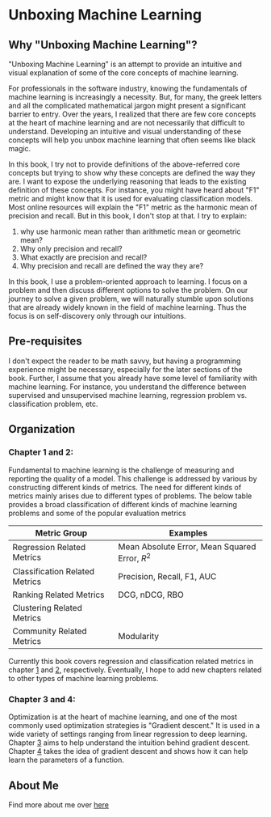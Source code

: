 # Unboxing Machine Learning

## Why "Unboxing Machine Learning"?

"Unboxing Machine Learning" is an attempt to provide an intuitive and visual explanation of some of the core concepts of machine learning.

For professionals in the software industry, knowing the fundamentals of machine learning is increasingly a necessity. But, for many, the greek letters and all the complicated mathematical jargon might present a significant barrier to entry.  Over the years, I realized that there are few core concepts at the heart of machine learning and are not necessarily that difficult to understand. Developing an intuitive and visual understanding of these concepts will help you unbox machine learning that often seems like black magic.

In this book, I try not to provide definitions of the above-referred core concepts but trying to show why these concepts are defined the way they are.  I want to expose the underlying reasoning that leads to the existing definition of these concepts. For instance, you might have heard about "F1" metric and might know that it is used for evaluating classification models. Most online resources will explain the "F1" metric as the harmonic mean of precision and recall. But in this book, I don't stop at that. I try to explain:

1. why use harmonic mean rather than arithmetic mean or geometric mean?
2. Why only precision and recall?
3. What exactly are precision and recall?
4. Why precision and recall are defined the way they are?

In this book, I use a problem-oriented approach to learning. I focus on a problem and then discuss different options to solve the problem. On our journey to solve a given problem, we will naturally stumble upon solutions that are already widely known in the field of machine learning. Thus the focus is on self-discovery only through our intuitions.


## Pre-requisites

I don't expect the reader to be math savvy, but having a programming experience might be necessary, especially for the later sections of the book. Further, I assume that you already have some level of familiarity with machine learning. For instance, you understand the difference between supervised and unsupervised machine learning, regression problem vs. classification problem, etc. 

## Organization

### Chapter 1 and 2:

Fundamental to machine learning is the challenge of measuring and reporting the quality of a model. This challenge is addressed by various by constructing different kinds of metrics. The need for different kinds of metrics mainly arises due to different types of problems. The below table provides a broad classification of different kinds of machine learning problems and some of the popular evaluation metrics


Metric Group |Examples 
--------------|----------
Regression Related Metrics | Mean Absolute Error, Mean Squared Error, $R^2$
Classification Related Metrics | Precision, Recall, F1, AUC
Ranking Related Metrics | DCG, nDCG, RBO 
Clustering Related Metrics | 
Community Related Metrics | Modularity 

Currently this book covers regression and classification related metrics in chapter [1](01-regressionmetrics.html) and [2](02-classificationmetrics.html), respectively. Eventually, I hope to add new chapters related to other types of machine learning problems.  

### Chapter 3 and 4:

Optimization is at the heart of machine learning, and one of the most commonly used optimization strategies is "Gradient descent." It is used in a wide variety of settings ranging from linear regression to deep learning. Chapter [3](03-gradientdescent.html) aims to help understand the intuition behind gradient descent. Chapter [4](04-linearregression.html) takes the idea of gradient descent and shows how it can help learn the parameters of a function.


## About Me
Find more about me over [here](https://ragrawal.wordpress.com/)
